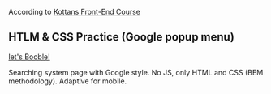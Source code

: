 According to [Kottans Front-End Course](https://github.com/kottans/frontend/blob/25f7250c021dc6c6c1f8a2c51107bb750cecec04/tasks/html-css-popup.md)

## HTLM & CSS Practice (Google popup menu)

[let's Booble!](./5_html_css_practice/README.md)

Searching system page with Google style.
No JS, only HTML and CSS (BEM methodology).
Adaptive for mobile.
